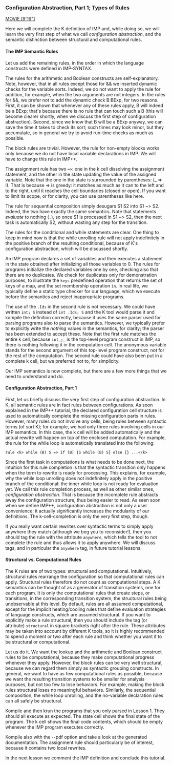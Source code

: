 ### Configuration Abstraction, Part 1; Types of Rules

[MOVIE [9'16"]](http://youtu.be/fR2VEfGHtho)

Here we will complete the K definition of IMP and, while doing so, we will
learn the very first step of what we call *configuration abstraction*, and
the semantic distinction between structural and computational rules.

#### The IMP Semantic Rules

Let us add the remaining rules, in the order in which the language constructs
were defined in IMP-SYNTAX.

The rules for the arithmetic and Boolean constructs are self-explanatory.
Note, however, that in all rules except those for && we inserted dynamic
checks for the variable sorts.  Indeed, we do not want to apply the rule for
addition, for example, when the two arguments are not integers.  In the rules
for &&, we prefer not to add the dynamic check B:BExp, for two reasons.
First, it can be shown that whenever any of these rules apply, B will indeed
be a BExp; that's because there is no rule that can touch such a B (this will
become clearer shortly, when we discuss the first step of configuration
abstraction).  Second, since we know that B will be a BExp anyway, we can
save the time it takes to check its sort; such times may look minor, but they
accumulate, so in general we try to avoid run-time checks as much as possible.

The block rules are trivial.  However, the rule for non-empty blocks works
only because we do not have local variable declarations in IMP.  We will have
to change this rule in IMP++.

The assignment rule has two `=>`: one in the k cell dissolving the assignment
statement, and the other in the state updating the value of the assigned
variable.  Note that the one in the state is surrounded by parentheses:
(_ => I).  That is because => is greedy: it matches as much as it can to the
left and to the right, until it reaches the cell boundaries (closed or open).
If you want to limit its scope, or for clarity, you can use parentheses like
here.

The rule for sequential composition simply desugars S1 S2 into S1 ~> S2.
Indeed, the two have exactly the same semantics.  Note that statements
*evaluate* to nothing (`.`), so once S1 is processed in S1 ~> S2, then the
next task is automatically S2, without wasting any step for the transition.

The rules for the conditional and while statements are clear.  One thing to
keep in mind now is that the while unrolling rule will not apply
indefinitely in the positive branch of the resulting conditional, because
of K's configuration abstraction, which will be discussed shortly.

An IMP program declares a set of variables and then executes a
statement in the state obtained after initializing all those variables
to 0.  The rules for programs initialize the declared variables one by one,
checking also that there are no duplicates.  We check for duplicates only for
demonstration purposes, to illustrate the `keys` predefined operation that
returns the set of keys of a map, and the set membership operation `in`.
In real life, we typically define a static type checker for our language,
which we execute before the semantics and reject inappropriate programs.

The use of the `.Ids` in the second rule is not necessary.  We could have
written `int; S` instead of `int .Ids; S` and the K tool would parse it and
kompile the definition correctly, because it uses the same parser used for
parsing programs also to parse the semantics.  However, we typically prefer to
explicitly write the *nothing* values in the semantics, for clarity;
the parser has been extended to accept these.  Note that the first rule
matches the entire k cell, because `int_;_` is the top-level program construct
in IMP, so there is nothing following it in the computation cell.  The
anonymous variable stands for the second argument of this top-level program
construct, not for the rest of the computation.  The second rule could have
also been put in a complete k cell, but we preferred not to, for simplicity.

Our IMP semantics is now complete, but there are a few more things that we
need to understand and do.

#### Configuration Abstraction, Part 1

First, let us briefly discuss the very first step of configuration abstraction.
In K, all semantic rules are in fact rules between configurations.  As soon
explained in the IMP++ tutorial, the declared configuration cell structure is
used to automatically complete the missing configuration parts in rules.
However, many rules do not involve any cells, being rules between syntactic
terms (of sort K); for example, we had only three rules involving cells in our
IMP semantics.  In this case, the k cell will be added automatically and the
actual rewrite will happen on top of the enclosed computation.  For example,
the rule for the while loop is automatically translated into the following:

    rule <k> while (B) S => if (B) {S while (B) S} else {} ...</k>

Since the first task in computations is what needs to be done next, the
intuition for this rule completion is that the syntactic transition
only happens when the term to rewrite is ready for processing.  This explains,
for example, why the while loop unrolling does not indefinitely apply in the
positive branch of the conditional: the inner while loop is not ready for
evaluation yet.  We call this rule completion process, as well as other
similar ones, *configuration abstraction*.  That is because the incomplete
rule abstracts away the configuration structure, thus being easier to read.
As seen soon when we define IMP++, configuration abstraction is not only a
user convenience; it actually significantly increases the modularity of our
definitions.  The k-cell-completion is only the very first step, though.

If you really want certain rewrites over syntactic terms to simply apply
anywhere they match (although we beg you to reconsider!), then you should
tag the rule with the attribute `anywhere`, which tells the tool to
not complete the rule and thus allows it to apply anywhere.  We will discuss
tags, and in particular the `anywhere` tag, in future tutorial lessons.

#### Structural vs. Computational Rules

The K rules are of two types: structural and computational.  Intuitively,
structural rules rearrange the configuration so that computational rules can
apply.  Structural rules therefore do not count as computational steps.  A K
semantics can be thought of as a generator of transition systems, one for each
program.  It is only the computational rules that create steps, or transitions,
in the corresponding transition system, the structural rules being unobservable
at this level.  By default, rules are all assumed computational, except for
the implicit heating/cooling rules that define evaluation strategies of
language constructs, which are assumed structural.  If you want to explicitly
make a rule structural, then you should include the tag (or attribute)
`structural` in square brackets right after the rule.  These attributes may be
taken into account by different K tools, so it is highly recommended to spend
a moment or two after each rule and think whether you want it to be structural
or computational.

Let us do it.  We want the lookup and the arithmetic and Boolean construct
rules to be computational, because they make computational progress whenever
they apply.  However, the block rules can be very well structural, because
we can regard them simply as syntactic grouping constructs.  In general,
we want to have as few computational rules as possible, because we want
the resulting transition systems to be smaller for analysis purposes, but not
too few to lose behaviors.  For example, making the block rules structural
loses no meaningful behaviors.  Similarly, the sequential composition,
the while loop unrolling, and the no-variable declaration rules can all
safely be structural.

Kompile and then krun the programs that you only parsed in Lesson 1.  They
should all execute as expected.  The state cell shows the final state
of the program.  The k cell shows the final code contents, which should be
empty whenever the IMP program executes correctly.

Kompile also with the --pdf option and take a look at the generated
documentation.  The assignment rule should particularly be of interest,
because it contains two local rewrites.

In the next lesson we comment the IMP definition and conclude this tutorial.
